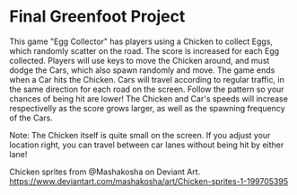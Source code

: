 # Final Greenfoot Project

This game "Egg Collector" has players using a Chicken to collect Eggs, which randomly scatter on the road. The score is increased for each Egg collected.
Players will use keys to move the Chicken around, and must dodge the Cars, which also spawn randomly and move. The game ends when a Car hits the Chicken.
Cars will travel according to regular traffic, in the same direction for each road on the screen. Follow the pattern so your chances of being hit are lower!
The Chicken and Car's speeds will increase respectivelly as the score grows larger, as well as the spawning frequency of the Cars.

Note: The Chicken itself is quite small on the screen. If you adjust your location right, you can travel between car lanes without being hit by either lane!

Chicken sprites from @Mashakosha on Deviant Art. https://www.deviantart.com/mashakosha/art/Chicken-sprites-1-199705395 
